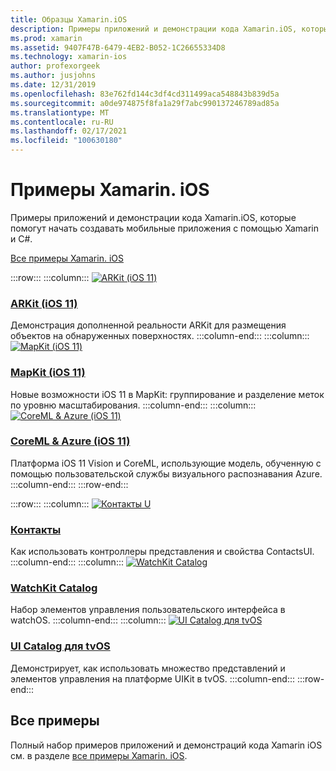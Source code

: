```yaml
---
title: Образцы Xamarin.iOS
description: Примеры приложений и демонстрации кода Xamarin.iOS, которые помогут начать создавать мобильные приложения с помощью Xamarin и C#.
ms.prod: xamarin
ms.assetid: 9407F47B-6479-4EB2-B052-1C26655334D8
ms.technology: xamarin-ios
author: profexorgeek
ms.author: jusjohns
ms.date: 12/31/2019
ms.openlocfilehash: 83e762fd144c3df4cd311499aca548843b839d5a
ms.sourcegitcommit: a0de974875f8fa1a29f7abc990137246789ad85a
ms.translationtype: MT
ms.contentlocale: ru-RU
ms.lasthandoff: 02/17/2021
ms.locfileid: "100630180"
---
```

# <a name="xamarinios-samples"></a>Примеры Xamarin. iOS

Примеры приложений и демонстрации кода Xamarin.iOS, которые помогут начать создавать мобильные приложения с помощью Xamarin и C#.

[Все примеры Xamarin. iOS](/samples/browse/?products=xamarin&term=Xamarin.iOS)

:::row:::
      :::column:::
[![ARKit (iOS 11)](images/arkit.png)](/samples/xamarin/ios-samples/ios11-arkitplacingobjects/)

### <a name="arkit-ios-11"></a>[ARKit (iOS 11)](/samples/xamarin/ios-samples/ios11-arkitplacingobjects/)

Демонстрация дополненной реальности ARKit для размещения объектов на обнаруженных поверхностях.
    :::column-end:::
    :::column:::
[![MapKit (iOS 11)](images/mapkit.png)](/samples/xamarin/ios-samples/ios11-mapkitsample/)

### <a name="mapkit-ios-11"></a>[MapKit (iOS 11)](/samples/xamarin/ios-samples/ios11-mapkitsample/)

Новые возможности iOS 11 в MapKit: группирование и разделение меток по уровню масштабирования.
    :::column-end:::
    :::column:::
[![CoreML & Azure (iOS 11)](images/coremlazure.png)](/samples/xamarin/ios-samples/ios11-coremlazuremodel/)

### <a name="coreml--azure-ios-11"></a>[CoreML & Azure (iOS 11)](/samples/xamarin/ios-samples/ios11-coremlazuremodel/)

Платформа iOS 11 Vision и CoreML, использующие модель, обученную с помощью пользовательской службы визуального распознавания Azure.
    :::column-end:::
:::row-end:::

:::row:::
    :::column:::
[![Контакты U](images/contacts.png)](/samples/xamarin/ios-samples/contacts)

### <a name="contacts"></a>[Контакты](/samples/xamarin/ios-samples/contacts)

Как использовать контроллеры представления и свойства ContactsUI.
    :::column-end:::
    :::column:::
[![WatchKit Catalog](images/watchos.png)](/samples/xamarin/ios-samples/watchos-watchkitcatalog/)

### <a name="watchkit-catalog"></a>[WatchKit Catalog](/samples/xamarin/ios-samples/watchos-watchkitcatalog/)

Набор элементов управления пользовательского интерфейса в watchOS.
    :::column-end:::
    :::column:::
[![UI Catalog для tvOS](images/tvosui.png)](/samples/xamarin/ios-samples/tvos-uicatalog/)

### <a name="tvos-ui-catalog"></a>[UI Catalog для tvOS](/samples/xamarin/ios-samples/tvos-uicatalog/)

Демонстрирует, как использовать множество представлений и элементов управления на платформе UIKit в tvOS.
    :::column-end:::
:::row-end:::

## <a name="all-samples"></a>Все примеры

Полный набор примеров приложений и демонстраций кода Xamarin iOS см. в разделе [все примеры Xamarin. iOS](/samples/browse/?products=xamarin&term=Xamarin.iOS).